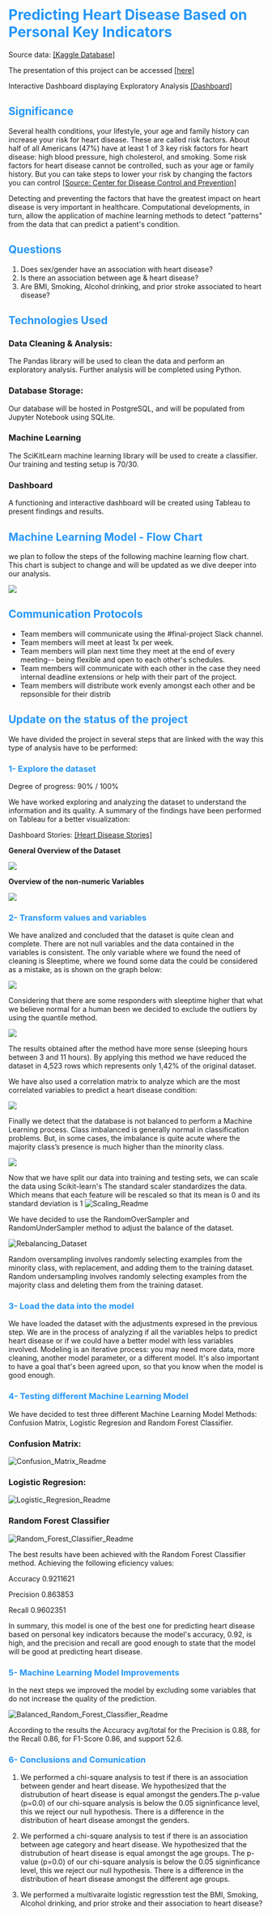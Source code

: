 # **<span style='color:#0386f7de'>Predicting Heart Disease Based on Personal Key Indicators </b>**

Source data: [[Kaggle Database]](https://www.kaggle.com/datasets/kamilpytlak/personal-key-indicators-of-heart-disease)

The presentation of this project can be accessed [[here]](https://docs.google.com/presentation/d/1V3dZCpzDp9Q2oq1DECRY6O3ylrlKOGtQVF9pc7DkagE/edit?usp=sharing)

Interactive Dashboard displaying Exploratory Analysis [[Dashboard]](https://public.tableau.com/app/profile/jhonatan.pirela/viz/ETL-HeartDiseasePrediction-DashboardV2/HeartDiseaseDashboard?publish=yes)


## **<span style='color:#0386f7de'>Significance </b>**

Several health conditions, your lifestyle, your age and family history can increase your risk for heart disease. These are called risk factors. About half of all Americans (47%) have at least 1 of 3 key risk factors for heart disease: high blood pressure, high cholesterol, and smoking. Some risk factors for heart disease cannot be controlled, such as your age or family history. But you can take steps to lower your risk by changing the factors you can control [[Source: Center for Disease Control and Prevention]](https://www.cdc.gov/heartdisease/risk_factors.htm)

Detecting and preventing the factors that have the greatest impact on heart disease is very important in healthcare. Computational developments, in turn, allow the application of machine learning methods to detect "patterns" from the data that can predict a patient's condition.

## **<span style='color:#0386f7de'>Questions </b>**
1. Does sex/gender have an association with heart disease?
2. Is there an association between age & heart disease?
3. Are BMI, Smoking, Alcohol drinking, and prior stroke associated to heart disease?

## **<span style='color:#0386f7de'>Technologies Used </b>**

### Data Cleaning & Analysis:
The Pandas library will be used to clean the data and perform an exploratory analysis. Further analysis will be completed using Python.

### Database Storage:
Our database will be hosted in PostgreSQL, and will be populated from Jupyter Notebook using SQLite.

### Machine Learning
The SciKitLearn machine learning library will be used to create a classifier. Our training and testing setup is 70/30. 

### Dashboard
A functioning and interactive dashboard will be created using Tableau to present findings and results.

## **<span style='color:#0386f7de'>Machine Learning Model - Flow Chart</b>**

we plan to follow the steps of the following machine learning flow chart. This chart is subject to change and will be updated as we dive deeper into our analysis.

<p align = "left">
<img src ="https://github.com/ivn-m/predicting_heartdisease/blob/d0e7d3ab8caac968acfb7920db42646918455b62/Predicting%20Heart%20Disease.png?raw=true"/>

## **<span style='color:#0386f7de'>Communication Protocols </b>**
- Team members will communicate using the #final-project Slack channel.
- Team members will meet at least 1x per week.
- Team members will plan next time they meet at the end of every meeting-- being flexible and open to each other's schedules.
- Team members will communicate with each other in the case they need internal deadline extensions or help with their part of the project.
- Team members will distribute work evenly amongst each other and be repsonsible for their distrib


## **<span style='color:#0386f7de'>Update on the status of the project </b>**

We have divided the project in several steps that are linked with the way this type of analysis have to be performed:

### **<span style='color:#0386f7de'>1- Explore the dataset </b>**
Degree of progress: 90% / 100%

We have worked exploring and analyzing the dataset to understand the information and its quality. A summary of the findings have been performed on Tableau for a better visualization:

Dashboard Stories: [[Heart Disease Stories]](https://public.tableau.com/app/profile/gustavo.alberto.diaz/viz/ETL-HeartDiseasePrediction-StoryBoard/DashboardDraft?publish=yes)

**General Overview of the Dataset**
<p align = "left">
<img src ="https://github.com/ivn-m/predicting_heartdisease/blob/802f8dc42b1cd149315bbe1cb16ceb5260cf39f8/Resources/Images/Dashboard%20Draft.png?raw=true"/>

**Overview of the non-numeric Variables**
<p align = "left">
<img src ="https://github.com/ivn-m/predicting_heartdisease/blob/ececdcb5940407445529fc983f4a0533087fb535/Resources/Images/Non-Numeric%20Variables.png?raw=true"/>

### **<span style='color:#0386f7de'>2- Transform values and variables</b>**

We have analized and concluded that the dataset is quite clean and complete. There are not null variables and the data contained in the variables is consistent. The only variable where we found the need of cleaning is Sleeptime, where we found some data the could be considered as a mistake, as is shown on the graph below:

<p align = "left">
<img src ="https://github.com/ivn-m/predicting_heartdisease/blob/802f8dc42b1cd149315bbe1cb16ceb5260cf39f8/Resources/Images/Sleeptime_whole.png?raw=true"/>

Considering that there are some responders with sleeptime higher that what we believe normal for a human been we decided to exclude the outliers by using the quantile method.

<p align = "left">
<img src ="https://github.com/ivn-m/predicting_heartdisease/blob/802f8dc42b1cd149315bbe1cb16ceb5260cf39f8/Resources/Images/Sleeptime_Clean.png?raw=true"/>

The results obtained after the method have more sense (sleeping hours between 3 and 11 hours). By applying this method we have reduced the dataset in 4,523 rows which represents only 1,42% of the original dataset.

We have also used a correlation matrix to analyze which are the most correlated variables to predict a heart disease condition:

<p align = "left">
<img src ="https://github.com/ivn-m/predicting_heartdisease/blob/283864e73938e0bb03d108dcc99a4d11afc7658c/Resources/Images/Heat_Map.png?raw=true"/>

Finally we detect that the database is not balanced to perform a Machine Learning process. Class imbalanced is generally normal in classification problems. But, in some cases, the imbalance is quite acute where the majority class’s presence is much higher than the minority class. 

<p align = "left">
<img src =https://github.com/ivn-m/predicting_heartdisease/blob/283864e73938e0bb03d108dcc99a4d11afc7658c/Resources/Images/Confirming_Imbalance.png?raw=true"/>

Now that we have split our data into training and testing sets, we can scale the data using Scikit-learn's
The standard scaler standardizes the data. Which means that each feature will be rescaled so that its mean is 0 and its standard deviation is 1
![Scaling_Readme](https://user-images.githubusercontent.com/93852380/164817088-63b3ea66-7466-4ce1-a81b-3ee941115359.png)



We have decided to use the RandomOverSampler and RandomUnderSampler method to adjust the balance of the dataset. 

![Rebalancing_Dataset](https://user-images.githubusercontent.com/93852380/164569968-33e8eb7e-8574-4b64-a61b-04f4831cf61f.png)

Random oversampling involves randomly selecting examples from the minority class, with replacement, and adding them to the training dataset. Random undersampling involves randomly selecting examples from the majority class and deleting them from the training dataset.

### **<span style='color:#0386f7de'>3- Load the data into the model</b>**

We have loaded the dataset with the adjustments expresed in the previous step. We are in the process of analyzing if all the variables helps to predict heart disease or if we could have a better model with less variables involved. Modeling is an iterative process: you may need more data, more cleaning, another model parameter, or a different model. It's also important to have a goal that's been agreed upon, so that you know when the model is good enough.

### **<span style='color:#0386f7de'>4- Testing different Machine Learning Model</b>**

We have decided to test three different Machine Learning Model Methods: Confusion Matrix, Logistic Regresion and Random Forest Classifier. 

### Confusion Matrix:
![Confusion_Matrix_Readme](https://user-images.githubusercontent.com/93852380/164588917-60ede782-8c18-49f8-b33f-7c53022a6ac2.png)

### Logistic Regresion:
![Logistic_Regresion_Readme](https://user-images.githubusercontent.com/93852380/164588971-cb8f6dae-be09-4f7d-9680-5128ed6d56b3.png)

### Random Forest Classifier
![Random_Forest_Classifier_Readme](https://user-images.githubusercontent.com/93852380/164589055-0282f996-0386-447d-a728-5566bb9d876e.png)


The best results have been achieved with the Random Forest Classifier method. Achieving the following eficiency values:

Accuracy 0.9211621

Precision 0.863853

Recall 0.9602351

In summary, this model is one of the best one for predicting heart disease based on personal key indicators because the model's accuracy, 0.92, is high, and the precision and recall are good enough to state that the model will be good at  predicting heart disease.

### **<span style='color:#0386f7de'>5- Machine Learning Model Improvements</b>**


In the next steps we  improved the model by excluding some variables that do not increase the quality of the prediction. 

![Balanced_Random_Forest_Classifier_Readme](https://user-images.githubusercontent.com/93852380/164867591-b1d66150-2784-4cbf-bf8b-f2d1c1717e5c.png)

According to the results the Accuracy avg/total for the Precision is 0.88, for the Recall 0.86, for F1-Score 0.86, and support 52.6. 

### **<span style='color:#0386f7de'>6- Conclusions and Comunication </b>**

1. We performed a chi-square analysis to test if there is an association between gender and heart disease. We hypothesized that the distrubution of heart disease is equal amongst the genders.The p-value (p=0.0) of our chi-square analysis is below the 0.05 signinficance level, this we reject our null hypothesis. There is a difference in the distribution of heart disease amongst the genders.

2. We performed a chi-square analysis to test if there is an association between age category and heart disease. We hypothesized that the distrubution of heart disease is equal amongst the age groups. The p-value (p=0.0) of our chi-square analysis is below the 0.05 signinficance level, this we reject our null hypothesis. There is a difference in the distribution of heart disease amongst the different age groups.

3. We performed a multivaraite logistic regresstion test the  BMI, Smoking, Alcohol drinking, and prior stroke and their association to heart disease?



